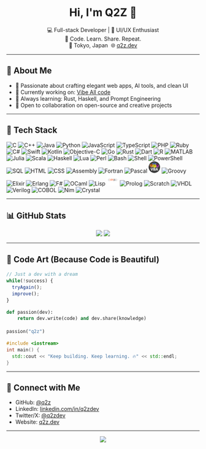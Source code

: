 <h1 align="center">Hi, I'm Q2Z 👋</h1>

<p align="center">
  💻 Full-stack Developer | 🎨 UI/UX Enthusiast <br>
  🧠 Code. Learn. Share. Repeat. <br>
  📍 Tokyo, Japan &nbsp;🌐 <a href="https://q2z.vercel.app/">q2z.dev</a>
</p>

---

## 🚀 About Me

* 🌟 Passionate about crafting elegant web apps, AI tools, and clean UI
* 🔧 Currently working on: [Vibe All code](https://github.com/osakix/Vibe_All_code)
* 🔄 Always learning: Rust, Haskell, and Prompt Engineering
* 📅 Open to collaboration on open-source and creative projects

---

## 🚀 Tech Stack

<p>
  <img src="https://cdn.jsdelivr.net/gh/devicons/devicon/icons/c/c-original.svg" height="30" alt="C" />
  <img src="https://cdn.jsdelivr.net/gh/devicons/devicon/icons/cplusplus/cplusplus-original.svg" height="30" alt="C++" />
  <img src="https://cdn.jsdelivr.net/gh/devicons/devicon/icons/java/java-original.svg" height="30" alt="Java" />
  <img src="https://cdn.jsdelivr.net/gh/devicons/devicon/icons/python/python-original.svg" height="30" alt="Python" />
  <img src="https://cdn.jsdelivr.net/gh/devicons/devicon/icons/javascript/javascript-original.svg" height="30" alt="JavaScript" />
  <img src="https://cdn.jsdelivr.net/gh/devicons/devicon/icons/typescript/typescript-original.svg" height="30" alt="TypeScript" />
  <img src="https://cdn.jsdelivr.net/gh/devicons/devicon/icons/php/php-original.svg" height="30" alt="PHP" />
  <img src="https://cdn.jsdelivr.net/gh/devicons/devicon/icons/ruby/ruby-original.svg" height="30" alt="Ruby" />
  <img src="https://cdn.jsdelivr.net/gh/devicons/devicon/icons/csharp/csharp-original.svg" height="30" alt="C#" />
  <img src="https://cdn.jsdelivr.net/gh/devicons/devicon/icons/swift/swift-original.svg" height="30" alt="Swift" />
  <img src="https://cdn.jsdelivr.net/gh/devicons/devicon/icons/kotlin/kotlin-original.svg" height="30" alt="Kotlin" />
  <img src="https://cdn.jsdelivr.net/gh/devicons/devicon/icons/objectivec/objectivec-plain.svg" height="30" alt="Objective-C" />
  <img src="https://cdn.jsdelivr.net/gh/devicons/devicon/icons/go/go-original.svg" height="30" alt="Go" />
  <img src="https://static.cdnlogo.com/logos/r/88/rust.svg" height="30" alt="Rust" />
  <img src="https://cdn.jsdelivr.net/gh/devicons/devicon/icons/dart/dart-original.svg" height="30" alt="Dart" />
  <img src="https://cdn.jsdelivr.net/gh/devicons/devicon/icons/r/r-original.svg" height="30" alt="R" />
  <img src="https://cdn.jsdelivr.net/gh/devicons/devicon/icons/matlab/matlab-original.svg" height="30" alt="MATLAB" />
  <img src="https://cdn.jsdelivr.net/gh/devicons/devicon/icons/julia/julia-original.svg" height="30" alt="Julia" />
  <img src="https://cdn.jsdelivr.net/gh/devicons/devicon/icons/scala/scala-original.svg" height="30" alt="Scala" />
  <img src="https://cdn.jsdelivr.net/gh/devicons/devicon/icons/haskell/haskell-original.svg" height="30" alt="Haskell" />
  <img src="https://cdn.jsdelivr.net/gh/devicons/devicon/icons/lua/lua-original.svg" height="30" alt="Lua" />
  <img src="https://cdn.jsdelivr.net/gh/devicons/devicon/icons/perl/perl-original.svg" height="30" alt="Perl" />
  <img src="https://cdn.jsdelivr.net/gh/devicons/devicon/icons/bash/bash-original.svg" height="30" alt="Bash" />
  <img src="https://cdn.jsdelivr.net/gh/devicons/devicon/icons/linux/linux-original.svg" height="30" alt="Shell" />
  <img src="https://cdn.jsdelivr.net/gh/devicons/devicon/icons/powershell/powershell-original.svg" height="30" alt="PowerShell" />
  <img src="https://cdn.jsdelivr.net/gh/devicons/devicon/icons/mysql/mysql-original.svg" height="30" alt="SQL" />
  <img src="https://cdn.jsdelivr.net/gh/devicons/devicon/icons/html5/html5-original.svg" height="30" alt="HTML" />
  <img src="https://cdn.jsdelivr.net/gh/devicons/devicon/icons/css3/css3-original.svg" height="30" alt="CSS" />
  <img src="https://cdn.simpleicons.org/assemblyscript/white" height="30" alt="Assembly" />
  <img src="https://cdn.jsdelivr.net/gh/devicons/devicon/icons/fortran/fortran-original.svg" height="30" alt="Fortran" />
  <img src="https://static.cdnlogo.com/logos/p/80/pascal.svg" height="30" alt="Pascal" />
  <img src="https://raw.githubusercontent.com/serkonda7/vscode-vba/b57630128a2f76a0b6aa7c245047a1a2de789bdf/images/icon.png" height="30" alt="Visual Basic" />
  <img src="https://cdn.jsdelivr.net/gh/devicons/devicon/icons/groovy/groovy-original.svg" height="30" alt="Groovy" />
  <img src="https://cdn.jsdelivr.net/gh/devicons/devicon/icons/elixir/elixir-original.svg" height="30" alt="Elixir" />
  <img src="https://cdn.jsdelivr.net/gh/devicons/devicon/icons/erlang/erlang-original.svg" height="30" alt="Erlang" />
  <img src="https://cdn.jsdelivr.net/gh/devicons/devicon/icons/fsharp/fsharp-original.svg" height="30" alt="F#" />
  <img src="https://cdn.jsdelivr.net/gh/devicons/devicon/icons/ocaml/ocaml-original.svg" height="30" alt="OCaml" />
  <img src="https://cdn-icons-png.flaticon.com/512/5968/5968304.png" height="30" alt="Lisp" />
  <img src="https://raw.githubusercontent.com/cdnjs/brand/master/logo/standard/dark-512.png" height="30" alt="Scheme" />
  <img src="https://cdn.jsdelivr.net/gh/devicons/devicon/icons/prolog/prolog-original.svg" height="30" alt="Prolog" />
  <img src="https://cdn.simpleicons.org/scratch/white" height="30" alt="Scratch" />
  <img src="https://cdn.prod.website-files.com/6047a9e35e5dc54ac86ddd90/638a61921edcd6b61220a23a_XrbJ07KiqWOBrxBtkJGoAUdyjwynYp-eC0MPmL1RoQU.png" height="30" alt="VHDL" />
  <img src="https://static-00.iconduck.com/assets.00/file-type-verilog-icon-1024x1024-1hv3ysgx.png" height="30" alt="Verilog" />
  <img src="https://cdn.prod.website-files.com/6047a9e35e5dc54ac86ddd90/63018724eab2481fa8f88ef4_1d1684aa.png" height="30" alt="COBOL" />
  <img src="https://cdn.jsdelivr.net/gh/devicons/devicon/icons/nim/nim-original.svg" height="30" alt="Nim" />
  <img src="https://cdn.jsdelivr.net/gh/devicons/devicon/icons/crystal/crystal-original.svg" height="30" alt="Crystal" />
</p>

---

## 📊 GitHub Stats

<p align="center">
  <img src="https://github-readme-stats.vercel.app/api?username=osakix&show_icons=true&theme=tokyonight" height="170" />
  <img src="https://github-readme-stats.vercel.app/api/top-langs/?username=osakix&layout=compact&theme=tokyonight" height="170"/>
</p>

---

## 🎨 Code Art (Because Code is Beautiful)

```js
// Just a dev with a dream
while(!success) {
  tryAgain();
  improve();
}
```

```py
def passion(dev):
    return dev.write(code) and dev.share(knowledge)

passion("q2z")
```

```cpp
#include <iostream>
int main() {
  std::cout << "Keep building. Keep learning. 🔥" << std::endl;
}
```

---

## 🔗 Connect with Me

* GitHub: [@q2z](https://github.com/osakix)
* LinkedIn: [linkedin.com/in/q2zdev](https://www.linkedin.com/in/q2zdev)
* Twitter/X: [@q2zdev](https://x.com/q2zdev)
* Website: [q2z.dev](https://q2z.vercel.app/)

---

<p align="center">
  <img src="https://capsule-render.vercel.app/api?type=waving&color=gradient&height=120&section=footer"/>
</p>



